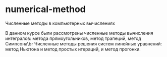 # numerical-method
Численные методы в компьютерных вычислениях

В данном курсе были рассмотрены численные методы вычисления интегралов: метода прямоугольников, метод трапеций, метод Симпсона\br
Численные методы решения систем линейных уравнений: метод Ньютона и метод простых итераций, и метод прогонки.


